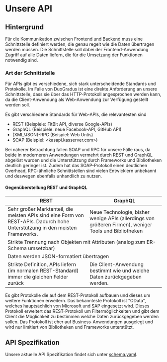 # Unsere API

## Hintergrund

Für die Kommunikation zwischen Frontend und Backend muss eine Schnittstelle definiert werden, die genau regelt wie die Daten übertragen werden müssen. Die Schnittstelle soll dabei der Frontend-Anwendung Zugriff auf alle Daten liefern, die für die Umsetzung der Funktionen notwendig sind.

### Art der Schnittstelle

Für APIs gibt es verschiedene, sich stark unterscheidende Standards und Protokolle. Im Falle von DuoGradus ist eine direkte Anforderung an unsere Schnittstelle, dass sie über das HTTP-Protokoll angesprochen werden kann, da die Client-Anwendung als Web-Anwendung zur Verfügung gestellt werden soll.

Es gibt verschiedene Standards für Web-APIs, die relevantesten sind

* REST (Beispiele: FitBit API, diverse Google-APIs)
* GraphQL (Beispiele: neue Facebook-API, GitHub API)
* (XML/JSON)-RPC (Beispiel: Web Untis)
* SOAP (Beispiel: <kasapi.kasserver.com>)

Bei näherer Betrachtung fallen SOAP und RPC für unsere Fälle raus, da beide in moderneren Anwendungen vermehrt durch REST und GraphQL abgelöst wurden und die Unterstützung durch Frameworks und Bibliotheken deutlich geringer ist. Zudem hat das SOAP-Protokoll einen deutlichen Overhead, RPC-ähnliche Schnittstellen sind vielen Entwicklern unbekannt und deswegen ebenfalls unhandlich zu nutzen.

#### Gegenüberstellung REST und GraphQL

<table>
  <thead>
    <tr>
      <th>REST</th>
      <th>GraphQL</th>
    </tr>
  </thead>

  <tbody>
    <tr>
      <td>Sehr großer Marktanteil, die meisten APIs sind eine Form von REST-APIs. Dadurch hohe Unterstützung in den meisten Frameworks.</td>
      <td>Neue Technologie, bisher wenige APIs (allerdings von größeren Firmen), weniger Tools und Bibliotheken</td>
    </tr>
    <tr>
      <td colspan="2">Strikte Trennung nach Objekten mit Attributen (analog zum ER-Schema umsetzbar)</td>
    </tr>
    <tr>
      <td colspan="2">Daten werden JSON-formatiert übertragen</td>
    </tr>
    <tr>
      <td>Strikte Definition, APIs liefern (im normalen REST-Standard) immer die gleichen Felder zurück</td>
      <td>Die Client-Anwendung bestimmt wie und welche Daten zurückgegeben werden.</td>
    </tr>   
  </tbody>
</table>

Es gibt Protokolle die auf dem REST-Protokoll aufbauen und dieses um weitere Funktionen erweitern. Das bekannteste Protokoll ist "OData", welches hauptsächlich von Microsoft und SAP eingesetzt wird. Dieses Protokoll erweitert das REST-Protokoll um Filtermöglichkeiten und gibt dem Client die Möglichkeit zu bestimmen welche Daten zurückgegeben werden sollen. Das Protokoll ist eher auf Business-Anwendungen ausgelegt und wird nur limitiert von Bibliotheken und Frameworks unterstützt.

## API Spezifikation

Unsere aktuelle API Spezifikation findet sich unter [schema.yaml](/api/schema.yaml).

